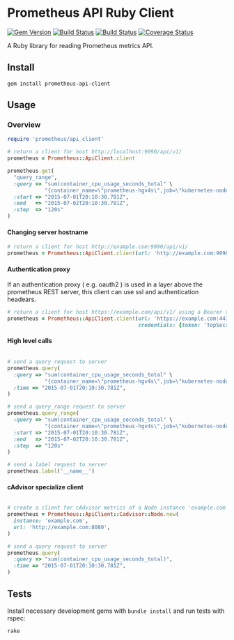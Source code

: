 # Prometheus API Ruby Client

[![Gem Version][1]](http://badge.fury.io/rb/prometheus-api-client)
[![Build Status][2]](http://travis-ci.org/yaacov/prometheus_api_client_ruby)
[![Build Status][3]](https://codeclimate.com/github/yaacov/prometheus_api_client_ruby)
[![Coverage Status][4]](https://coveralls.io/github/yaacov/prometheus_api_client_ruby?branch=master)

A Ruby library for reading Prometheus metrics API.

## Install

```
gem install prometheus-api-client
```

## Usage

### Overview

```ruby
require 'prometheus/api_client'

# return a client for host http://localhost:9090/api/v1/
prometheus = Prometheus::ApiClient.client

prometheus.get(
  "query_range",
  :query => "sum(container_cpu_usage_seconds_total" \
            "{container_name=\"prometheus-hgv4s\",job=\"kubernetes-nodes\"})",
  :start => "2015-07-01T20:10:30.781Z",
  :end   => "2015-07-02T20:10:30.781Z",
  :step  => "120s"
)
```

#### Changing server hostname

```ruby
# return a client for host http://example.com:9090/api/v1/
prometheus = Prometheus::ApiClient.client(url: 'http://example.com:9090')
```

#### Authentication proxy

If an authentication proxy ( e.g. oauth2 ) is used in a layer above the
prometheus REST server, this client can use ssl and authentication headears.

```ruby
# return a client for host https://example.com/api/v1/ using a Bearer token "TopSecret"
prometheus = Prometheus::ApiClient.client(url: 'https://example.com:443',
                                          credentials: {token: 'TopSecret'})
```

#### High level calls

```ruby

# send a query request to server
prometheus.query(
  :query => "sum(container_cpu_usage_seconds_total" \
            "{container_name=\"prometheus-hgv4s\",job=\"kubernetes-nodes\"})",
  :time => "2015-07-01T20:10:30.781Z",
)

# send a query_range request to server
prometheus.query_range(
  :query => "sum(container_cpu_usage_seconds_total" \
            "{container_name=\"prometheus-hgv4s\",job=\"kubernetes-nodes\"})",
  :start => "2015-07-01T20:10:30.781Z",
  :end   => "2015-07-02T20:10:30.781Z",
  :step  => "120s"
)

# send a label request to server
prometheus.label('__name__')
```

#### cAdvisor specialize client

```ruby

# create a client for cAdvisor metrics of a Node instance 'example.com'
prometheus = Prometheus::ApiClient::Cadvisor::Node.new(
  instance: 'example.com',
  url: 'http://example.com:8080',
)

# send a query request to server
prometheus.query(
  :query => "sum(container_cpu_usage_seconds_total)",
  :time => "2015-07-01T20:10:30.781Z",
)
```

## Tests

Install necessary development gems with `bundle install` and run tests with
rspec:

```bash
rake
```

[1]: https://badge.fury.io/rb/prometheus-api-client.svg
[2]: https://secure.travis-ci.org/yaacov/prometheus_api_client_ruby.svg
[3]: https://codeclimate.com/github/yaacov/prometheus_api_client_ruby.svg
[4]: https://coveralls.io/repos/github/yaacov/prometheus_api_client_ruby/badge.svg
